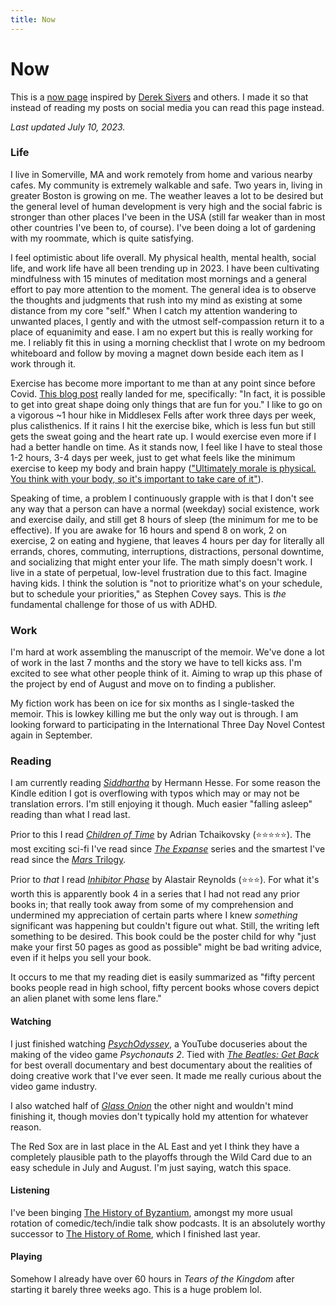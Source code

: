 ```yaml
---
title: Now
---
```

# Now

This is a [now page](https://nownownow.com/about) inspired by [Derek Sivers](https://sive.rs/nowff) and others. I made it so that instead of reading my posts on social media you can read this page instead.

*Last updated July 10, 2023.*

### Life

I live in Somerville, MA and work remotely from home and various nearby cafes. My community is extremely walkable and safe. Two years in, living in greater Boston is growing on me. The weather leaves a lot to be desired but the general level of human development is very high and the social fabric is stronger than other places I've been in the USA (still far weaker than in most other countries I've been to, of course). I've been doing a lot of gardening with my roommate, which is quite satisfying.

I feel optimistic about life overall. My physical health, mental health, social life, and work life have all been trending up in 2023. I have been cultivating mindfulness with 15 minutes of meditation most mornings and a general effort to pay more attention to the moment. The general idea is to observe the thoughts and judgments that rush into my mind as existing at some distance from my core "self." When I catch my attention wandering to unwanted places, I gently and with the utmost self-compassion return it to a place of equanimity and ease. I am no expert but this is really working for me. I reliably fit this in using a morning checklist that I wrote on my bedroom whiteboard and follow by moving a magnet down beside each item as I work through it.

Exercise has become more important to me than at any point since before Covid. [This blog post](https://www.raptitude.com/2023/04/the-best-deal-in-the-world-right-now/) really landed for me, specifically: "In fact, it is possible to get into great shape doing only things that are fun for you." I like to go on a vigorous ~1 hour hike in Middlesex Fells after work three days per week, plus calisthenics. If it rains I hit the exercise bike, which is less fun but still gets the sweat going and the heart rate up. I would exercise even more if I had a better handle on time. As it stands now, I feel like I have to steal those 1-2 hours, 3-4 days per week, just to get what feels like the minimum exercise to keep my body and brain happy (["Ultimately morale is physical. You think with your body, so it's important to take care of it"](http://paulgraham.com/greatwork.html)).

Speaking of time, a problem I continuously grapple with is that I don't see any way that a person can have a normal (weekday) social existence, work and exercise daily, and still get 8 hours of sleep (the minimum for me to be effective). If you are awake for 16 hours and spend 8 on work, 2 on exercise, 2 on eating and hygiene, that leaves 4 hours per day for literally all errands, chores, commuting, interruptions, distractions, personal downtime, and socializing that might enter your life. The math simply doesn't work. I live in a state of perpetual, low-level frustration due to this fact. Imagine having kids. I think the solution is "not to prioritize what's on your schedule, but to schedule your priorities," as Stephen Covey says. This is _the_ fundamental challenge for those of us with ADHD.

### Work

I'm hard at work assembling the manuscript of the memoir. We've done a lot of work in the last 7 months and the story we have to tell kicks ass. I'm excited to see what other people think of it. Aiming to wrap up this phase of the project by end of August and move on to finding a publisher.

My fiction work has been on ice for six months as I single-tasked the memoir. This is lowkey killing me but the only way out is through. I am looking forward to participating in the International Three Day Novel Contest again in September.

### Reading

I am currently reading [_Siddhartha_](https://www.goodreads.com/book/show/52036.Siddhartha) by Hermann Hesse. For some reason the Kindle edition I got is overflowing with typos which may or may not be translation errors. I'm still enjoying it though. Much easier "falling asleep" reading than what I read last.

Prior to this I read [_Children of Time_](https://www.goodreads.com/book/show/25499718-children-of-time) by Adrian Tchaikovsky (⭐️⭐️⭐️⭐️⭐️). The most exciting sci-fi I've read since [_The Expanse_](https://www.goodreads.com/series/56399-the-expanse) series and the smartest I've read since the [_Mars_ Trilogy](https://www.goodreads.com/series/40710-mars-trilogy).

Prior to _that_ I read [_Inhibitor Phase_](https://www.goodreads.com/en/book/show/56072402) by Alastair Reynolds (⭐️⭐️⭐️). For what it's worth this is apparently book 4 in a series that I had not read any prior books in; that really took away from some of my comprehension and undermined my appreciation of certain parts where I knew _something_ significant was happening but couldn't figure out what. Still, the writing left something to be desired. This book could be the poster child for why "just make your first 50 pages as good as possible" might be bad writing advice, even if it helps you sell your book.

It occurs to me that my reading diet is easily summarized as "fifty percent books people read in high school, fifty percent books whose covers depict an alien planet with some lens flare."

#### Watching

I just finished watching [_PsychOdyssey_](https://www.youtube.com/playlist?list=PLIhLvue17Sd70y34zh2erWWpMyOnh4UN), a YouTube docuseries about the making of the video game _Psychonauts 2_. Tied with [_The Beatles: Get Back_](https://en.wikipedia.org/wiki/The_Beatles:_Get_Back) for best overall documentary and best documentary about the realities of doing creative work that I've ever seen. It made me really curious about the video game industry.

I also watched half of [_Glass Onion_](https://www.imdb.com/title/tt11564570/) the other night and wouldn't mind finishing it, though movies don't typically hold my attention for whatever reason.

The Red Sox are in last place in the AL East and yet I think they have a completely plausible path to the playoffs through the Wild Card due to an easy schedule in July and August. I'm just saying, watch this space.

#### Listening

I've been binging [The History of Byzantium](https://thehistoryofbyzantium.com/), amongst my more usual rotation of comedic/tech/indie talk show podcasts. It is an absolutely worthy successor to [The History of Rome](https://thehistoryofrome.typepad.com/), which I finished last year.

#### Playing

Somehow I already have over 60 hours in _Tears of the Kingdom_ after starting it barely three weeks ago. This is a huge problem lol.
